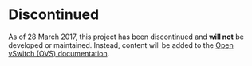 # Discontinued

As of 28 March 2017, this project has been discontinued and **will not** be developed or maintained. Instead, content will be added to the [Open vSwitch (OVS) documentation](http://docs.openvswitch.org/en/latest/).
